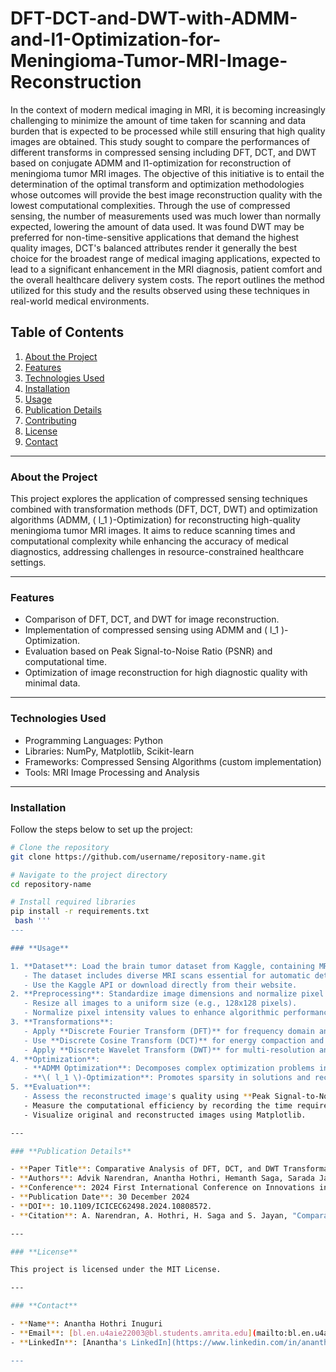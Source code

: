 # DFT-DCT-and-DWT-with-ADMM-and-l1-Optimization-for-Meningioma-Tumor-MRI-Image-Reconstruction
In the context of modern medical imaging in MRI, it is becoming increasingly challenging to minimize the amount of time taken for scanning and data burden that is expected to be processed while still ensuring that high quality images are obtained. This study sought to compare the performances of different transforms in compressed sensing including DFT, DCT, and DWT based on conjugate ADMM and l1-optimization for reconstruction of meningioma tumor MRI images. The objective of this initiative is to entail the determination of the optimal transform and optimization methodologies whose outcomes will provide the best image reconstruction quality with the lowest computational complexities. Through the use of compressed sensing, the number of measurements used was much lower than normally expected, lowering the amount of data used. It was found  DWT may be preferred for non-time-sensitive applications that demand the highest quality images, DCT's balanced attributes render it generally the best choice for the broadest range of medical imaging applications, expected to lead to a significant enhancement in the MRI diagnosis, patient comfort and the overall healthcare delivery system costs. The report outlines the method utilized for this study and the results observed using these techniques in real-world medical environments.

## **Table of Contents**

1. [About the Project](#about-the-project)
2. [Features](#features)
3. [Technologies Used](#technologies-used)
4. [Installation](#installation)
5. [Usage](#usage)
6. [Publication Details](#publication-details)
7. [Contributing](#contributing)
8. [License](#license)
9. [Contact](#contact)

---

### **About the Project**

This project explores the application of compressed sensing techniques combined with transformation methods (DFT, DCT, DWT) and optimization algorithms (ADMM, \( l_1 \)-Optimization) for reconstructing high-quality meningioma tumor MRI images. It aims to reduce scanning times and computational complexity while enhancing the accuracy of medical diagnostics, addressing challenges in resource-constrained healthcare settings.

---

### **Features**

- Comparison of DFT, DCT, and DWT for image reconstruction.
- Implementation of compressed sensing using ADMM and \( l_1 \)-Optimization.
- Evaluation based on Peak Signal-to-Noise Ratio (PSNR) and computational time.
- Optimization of image reconstruction for high diagnostic quality with minimal data.

---

### **Technologies Used**

- Programming Languages: Python
- Libraries: NumPy, Matplotlib, Scikit-learn
- Frameworks: Compressed Sensing Algorithms (custom implementation)
- Tools: MRI Image Processing and Analysis

---

### **Installation**

Follow the steps below to set up the project:

```bash
# Clone the repository
git clone https://github.com/username/repository-name.git

# Navigate to the project directory
cd repository-name

# Install required libraries
pip install -r requirements.txt
 bash '''
---

### **Usage**

1. **Dataset**: Load the brain tumor dataset from Kaggle, containing MRI images of meningiomas.
   - The dataset includes diverse MRI scans essential for automatic detection and classification of meningioma tumors.
   - Use the Kaggle API or download directly from their website.
2. **Preprocessing**: Standardize image dimensions and normalize pixel values.
   - Resize all images to a uniform size (e.g., 128x128 pixels).
   - Normalize pixel intensity values to enhance algorithmic performance.
3. **Transformations**:
   - Apply **Discrete Fourier Transform (DFT)** for frequency domain analysis.
   - Use **Discrete Cosine Transform (DCT)** for energy compaction and contrast enhancement.
   - Apply **Discrete Wavelet Transform (DWT)** for multi-resolution analysis and edge detection.
4. **Optimization**:
   - **ADMM Optimization**: Decomposes complex optimization problems into smaller, manageable subproblems.
   - **\( l_1 \)-Optimization**: Promotes sparsity in solutions and reconstructs images from minimal samples.
5. **Evaluation**:
   - Assess the reconstructed image's quality using **Peak Signal-to-Noise Ratio (PSNR)**.
   - Measure the computational efficiency by recording the time required for reconstruction.
   - Visualize original and reconstructed images using Matplotlib.

---

### **Publication Details**

- **Paper Title**: Comparative Analysis of DFT, DCT, and DWT Transformations with ADMM and \( l_1 \)-Optimization for Compressed Sensing in Meningioma Tumor MRI Image Reconstruction.
- **Authors**: Advik Narendran, Anantha Hothri, Hemanth Saga, Sarada Jayan.
- **Conference**: 2024 First International Conference on Innovations in Communications, Electrical and Computer Engineering (ICICEC)
- **Publication Date**: 30 December 2024
- **DOI**: 10.1109/ICICEC62498.2024.10808572.
- **Citation**: A. Narendran, A. Hothri, H. Saga and S. Jayan, "Comparative Analysis of DFT, DCT, and DWT Transformations with ADMM and l1-Optimization for Compressed Sensing in Meningioma Tumor MRI Image Reconstruction," 2024 First International Conference on Innovations in Communications, Electrical and Computer Engineering (ICICEC), Davangere, India, 2024, pp. 1-7, doi: 10.1109/ICICEC62498.2024.10808572.

---

### **License**

This project is licensed under the MIT License.

---

### **Contact**

- **Name**: Anantha Hothri Inuguri
- **Email**: [bl.en.u4aie22003@bl.students.amrita.edu](mailto:bl.en.u4aie22003@bl.students.amrita.edu)
- **LinkedIn**: [Anantha's LinkedIn](https://www.linkedin.com/in/anantha-hothri)

---
